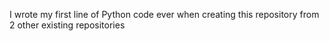 I wrote my first line of Python code ever when creating this repository from 2 other existing repositories
